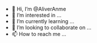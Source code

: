 - 👋 Hi, I’m @AliverAnme
- 👀 I’m interested in ...
- 🌱 I’m currently learning ...
- 💞️ I’m looking to collaborate on ...
- 📫 How to reach me ...

<!---
AliverAnme/AliverAnme is a ✨ special ✨ repository because its `README.md` (this file) appears on your GitHub profile.
You can click the Preview link to take a look at your changes.
--->
